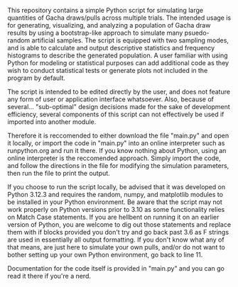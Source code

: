 This repository contains a simple Python script for simulating large quantities of Gacha draws/pulls across multiple trials. 
The intended usage is for generating, visualizing, and analyzing a population of Gacha draw results by using a bootstrap-like
approach to simulate many psuedo-random artificial samples. The script is equipped with two sampling modes, and is able to
calculate and output descriptive statistics and frequency histograms to describe the generated population. A user familiar
with using Python for modeling or statistical purposes can add additional code as they wish to conduct statistical tests or
generate plots not included in the program by default.

The script is intended to be edited directly by the user, and does not feature any form of user or application interface
whatsoever. Also, because of several... "sub-optimal" design decisions made for the sake of development efficiency, several
components of this script can not effectively be used if imported into another module.

Therefore it is reccomended to either download the file "main.py" and open it locally, or import the code in "main.py" into
an online interpreter such as runpython.org and run it there. If you know nothing about Python, using an online interpreter
is the reccomended approach. Simply import the code, and follow the directions in the file for modifying the simulation
parameters, then run the file to print the output.

If you choose to run the script locally, be advised that it was developed on Python 3.12.3 and requires the random,
numpy, and matplotlib modules to be installed in your Python environment. Be aware that the script may not work properly
on Python versions prior to 3.10 as some functionality relies on Match Case statements. If you are hellbent on running it
on an earlier version of Python, you are welcome to dig out those statements and replace them with if blocks provided you
don't try and go back past 3.6 as F strings are used in essentially all output formatting. If you don't know what any of
that means, are just here to simulate your own pulls, and/or do not want to bother setting up your own Python environment,
go back to line 11.

Documentation for the code itself is provided in "main.py" and you can go read it there if you're a nerd.
